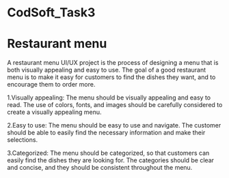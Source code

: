 # CodSoft_Task3
# Restaurant menu

A restaurant menu UI/UX project is the process of designing a menu that is
both visually appealing and easy to use. The goal of a good restaurant menu
is to make it easy for customers to find the dishes they want, and to
encourage them to order more.

1.Visually appealing: The menu should be visually appealing and easy to read. The use of
colors, fonts, and images should be carefully considered to create a visually appealing
menu.

2.Easy to use: The menu should be easy to use and navigate. The customer should be able to
easily find the necessary information and make their selections.

3.Categorized: The menu should be categorized, so that customers can easily find the dishes
they are looking for. The categories should be clear and concise, and they should be
consistent throughout the menu.
